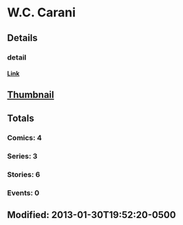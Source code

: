 # W.C.  Carani 
## Details
### detail
#### [Link](http://marvel.com/comics/creators/9658/wc_carani?utm_campaign=apiRef&utm_source=225578a89fc76f3d20fbffda5d17a88d)
## [Thumbnail](http://i.annihil.us/u/prod/marvel/i/mg/b/40/image_not_available.jpg)
## Totals
### Comics: 4
### Series: 3
### Stories: 6
### Events: 0
## Modified: 2013-01-30T19:52:20-0500